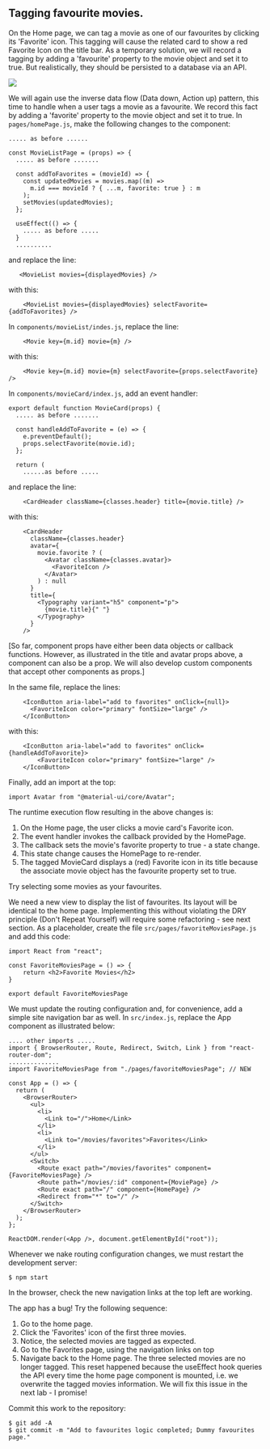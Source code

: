## Tagging favourite movies.

On the Home page, we can tag a movie as one of our favourites by clicking its 'Favorite' icon. This tagging will cause the related card to show a red Favorite Icon on the title bar. As a temporary solution, we will record a tagging by adding a 'favourite' property to the movie object and set it to true. But realistically, they should be persisted to a database via an API. 

![][favorites]

We will again use the inverse data flow (Data down, Action up) pattern, this time to handle when a user tags a movie as a favourite. We record this fact by adding a 'favorite' property to the movie object and set it to true. In `pages/homePage.js`, make the following changes to the component:
~~~
..... as before ......

const MovieListPage = (props) => {
  ..... as before .......

  const addToFavorites = (movieId) => {
    const updatedMovies = movies.map((m) =>
      m.id === movieId ? { ...m, favorite: true } : m
    );
    setMovies(updatedMovies);
  };

  useEffect(() => {
    ..... as before .....
  }
  ..........
~~~
and replace the line:
~~~
   <MovieList movies={displayedMovies} />
~~~
with this:
~~~
    <MovieList movies={displayedMovies} selectFavorite={addToFavorites} />
~~~
In `components/movieList/indes.js`, replace the line:
~~~
    <Movie key={m.id} movie={m} />
~~~
with this:
~~~
    <Movie key={m.id} movie={m} selectFavorite={props.selectFavorite} />
~~~
In `components/movieCard/index.js`, add an event handler:
~~~
export default function MovieCard(props) {
  ..... as before .......

  const handleAddToFavorite = (e) => {
    e.preventDefault();
    props.selectFavorite(movie.id);
  };

  return (
    ......as before .....
~~~
and replace the line:
~~~
    <CardHeader className={classes.header} title={movie.title} />
~~~
with this:
~~~
    <CardHeader
      className={classes.header}
      avatar={
        movie.favorite ? (
          <Avatar className={classes.avatar}>
            <FavoriteIcon />
          </Avatar>
        ) : null
      }
      title={
        <Typography variant="h5" component="p">
          {movie.title}{" "}
        </Typography>
      }
    />
~~~
[So far, component props have either been data objects or callback functions. However, as illustrated in the title and avatar props above, a component can also be a prop. We will also develop custom components that accept other components as props.]

In the same file, replace the lines:
~~~
    <IconButton aria-label="add to favorites" onClick={null}>
      <FavoriteIcon color="primary" fontSize="large" />
    </IconButton>
~~~
with this:
~~~
    <IconButton aria-label="add to favorites" onClick={handleAddToFavorite}>
        <FavoriteIcon color="primary" fontSize="large" />
    </IconButton>
~~~
Finally, add an import at the top:
~~~
import Avatar from "@material-ui/core/Avatar";
~~~
The runtime execution flow resulting in the above changes is:
1. On the Home page, the user clicks a movie card's Favorite icon.
1. The event handler invokes the callback provided by the HomePage. 
1. The callback sets the movie's favorite property to true - a state change. 
1. This state change causes the HomePage to re-render. 
1. The tagged MovieCard displays a (red) Favorite icon in its title because the associate movie object has the favourite property set to true.   

Try selecting some movies as your favourites.

We need a new view to display the list of favourites. Its layout will be identical to the home page. Implementing this without violating the DRY principle (Don't Repeat Yourself) will require some refactoring - see next section. As a placeholder, create the file `src/pages/favoriteMoviesPage.js` and add this code:
~~~
import React from "react";

const FavoriteMoviesPage = () => {
    return <h2>Favorite Movies</h2>
}

export default FavoriteMoviesPage
~~~
We must update the routing configuration and, for convenience, add a simple site navigation bar as well. In `src/index.js`, replace the App component as illustrated below:
~~~
.... other imports .....
import { BrowserRouter, Route, Redirect, Switch, Link } from "react-router-dom";
..............
import FavoriteMoviesPage from "./pages/favoriteMoviesPage"; // NEW

const App = () => {
  return (
    <BrowserRouter>
      <ul>
        <li>
          <Link to="/">Home</Link>
        </li>
        <li>
          <Link to="/movies/favorites">Favorites</Link>
        </li>
      </ul>
      <Switch>
        <Route exact path="/movies/favorites" component={FavoriteMoviesPage} />
        <Route path="/movies/:id" component={MoviePage} />
        <Route exact path="/" component={HomePage} />
        <Redirect from="*" to="/" />
      </Switch>
    </BrowserRouter>
  );
};

ReactDOM.render(<App />, document.getElementById("root"));
 ~~~
Whenever we nake routing configuration changes, we must restart the development server:
~~~
$ npm start
~~~
In the browser, check the new navigation links at the top left are working.

The app has a bug! Try the following sequence:

1. Go to the home page.
1. Click the 'Favorites' icon of the first three movies.
1. Notice, the selected movies are tagged as expected. 
1. Go to the Favorites page, using the navigation links on top
1. Navigate back to the Home page. The three selected movies are no longer tagged. This reset happened because the useEffect hook queries the API every time the home page component is mounted, i.e. we overwrite the tagged movies information. We will fix this issue in the next lab - I promise!

Commit this work to the repository:
~~~
$ git add -A
$ git commit -m "Add to favourites logic completed; Dummy favourites page."
~~~

[navigation]: ./img/navigation.png
[favorites]: ./img/favorites.png
